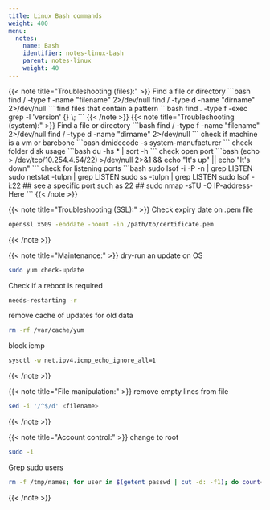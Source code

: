 ```yaml
---
title: Linux Bash commands
weight: 400
menu:
  notes:
    name: Bash
    identifier: notes-linux-bash
    parent: notes-linux
    weight: 40
---
```


<div style="display: block; width: 100%; max-width: none;">
<!-- Troubleshooting: -->
{{< note title="Troubleshooting (files):" >}}
Find a file or directory
```bash
find / -type f -name "filename" 2>/dev/null
find / -type d -name "dirname" 2>/dev/null
```
find files that contain a pattern
```bash
find . -type f -exec grep -l 'version' {} \;
```
{{< /note >}}
<!-- Troubleshooting: -->
{{< note title="Troubleshooting (system):" >}}
Find a file or directory
```bash
find / -type f -name "filename" 2>/dev/null
find / -type d -name "dirname" 2>/dev/null
```
check if machine is a vm or barebone
```bash
dmidecode -s system-manufacturer
```
check folder disk usage
```bash
du -hs * | sort -h
```
check open port
```bash
(echo > /dev/tcp/10.254.4.54/22) >/dev/null 2>&1 && echo "It's up" || echo "It's down"
```
check for listening ports
```bash
sudo lsof -i -P -n | grep LISTEN
sudo netstat -tulpn | grep LISTEN
sudo ss -tulpn | grep LISTEN
sudo lsof -i:22 ## see a specific port such as 22 ##
sudo nmap -sTU -O IP-address-Here
```
{{< /note >}}

<!-- Troubleshooting: -->
{{< note title="Troubleshooting (SSL):" >}}
Check expiry date on .pem file
```bash
openssl x509 -enddate -noout -in /path/to/certificate.pem
```
{{< /note >}}

<!-- Maintenance: -->
{{< note title="Maintenance:" >}}
dry-run an update on OS
```bash
sudo yum check-update
```
Check if a reboot is required
```bash
needs-restarting -r
```
remove cache of updates for old data
```bash
rm -rf /var/cache/yum
```
block icmp
```bash
sysctl -w net.ipv4.icmp_echo_ignore_all=1
```
{{< /note >}}
<!-- File manipulation: -->
{{< note title="File manipulation:" >}}
remove empty lines from file
```bash
sed -i '/^$/d' <filename>
```
{{< /note >}}
<!-- Account: -->
{{< note title="Account control:" >}}
change to root
```bash
sudo -i
```
Grep sudo users
```bash
rm -f /tmp/names; for user in $(getent passwd | cut -d: -f1); do count=$((count+1)); if sudo -l -U "$user" | grep -q "ALL"; then echo "$user" >> /tmp/names; echo "Checked $count of $(getent passwd | cut -d: -f1 | wc -l) users."; fi; done; clear; cat /tmp/names; rm -f /tmp/names
```
{{< /note >}}

</div>